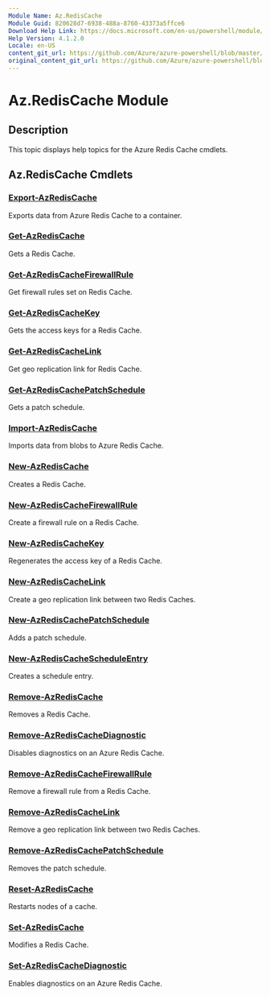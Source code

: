 ```yaml
---
Module Name: Az.RedisCache
Module Guid: 820628d7-6938-488a-8760-43373a5ffce6
Download Help Link: https://docs.microsoft.com/en-us/powershell/module/az.rediscache
Help Version: 4.1.2.0
Locale: en-US
content_git_url: https://github.com/Azure/azure-powershell/blob/master/src/RedisCache/RedisCache/help/Az.RedisCache.md
original_content_git_url: https://github.com/Azure/azure-powershell/blob/master/src/RedisCache/RedisCache/help/Az.RedisCache.md
---
```


# Az.RedisCache Module
## Description
This topic displays help topics for the Azure Redis Cache cmdlets.

## Az.RedisCache Cmdlets
### [Export-AzRedisCache](Export-AzRedisCache.md)
Exports data from Azure Redis Cache to a container.

### [Get-AzRedisCache](Get-AzRedisCache.md)
Gets a Redis Cache.

### [Get-AzRedisCacheFirewallRule](Get-AzRedisCacheFirewallRule.md)
Get firewall rules set on Redis Cache.

### [Get-AzRedisCacheKey](Get-AzRedisCacheKey.md)
Gets the access keys for a Redis Cache.

### [Get-AzRedisCacheLink](Get-AzRedisCacheLink.md)
Get geo replication link for Redis Cache.

### [Get-AzRedisCachePatchSchedule](Get-AzRedisCachePatchSchedule.md)
Gets a patch schedule.

### [Import-AzRedisCache](Import-AzRedisCache.md)
Imports data from blobs to Azure Redis Cache.

### [New-AzRedisCache](New-AzRedisCache.md)
Creates a Redis Cache.

### [New-AzRedisCacheFirewallRule](New-AzRedisCacheFirewallRule.md)
Create a firewall rule on a Redis Cache.

### [New-AzRedisCacheKey](New-AzRedisCacheKey.md)
Regenerates the access key of a Redis Cache.

### [New-AzRedisCacheLink](New-AzRedisCacheLink.md)
Create a geo replication link between two Redis Caches.

### [New-AzRedisCachePatchSchedule](New-AzRedisCachePatchSchedule.md)
Adds a patch schedule.

### [New-AzRedisCacheScheduleEntry](New-AzRedisCacheScheduleEntry.md)
Creates a schedule entry.

### [Remove-AzRedisCache](Remove-AzRedisCache.md)
Removes a Redis Cache.

### [Remove-AzRedisCacheDiagnostic](Remove-AzRedisCacheDiagnostic.md)
Disables diagnostics on an Azure Redis Cache.

### [Remove-AzRedisCacheFirewallRule](Remove-AzRedisCacheFirewallRule.md)
Remove a firewall rule from a Redis Cache.

### [Remove-AzRedisCacheLink](Remove-AzRedisCacheLink.md)
Remove a geo replication link between two Redis Caches.

### [Remove-AzRedisCachePatchSchedule](Remove-AzRedisCachePatchSchedule.md)
Removes the patch schedule.

### [Reset-AzRedisCache](Reset-AzRedisCache.md)
Restarts nodes of a cache.

### [Set-AzRedisCache](Set-AzRedisCache.md)
Modifies a Redis Cache.

### [Set-AzRedisCacheDiagnostic](Set-AzRedisCacheDiagnostic.md)
Enables diagnostics on an Azure Redis Cache.


